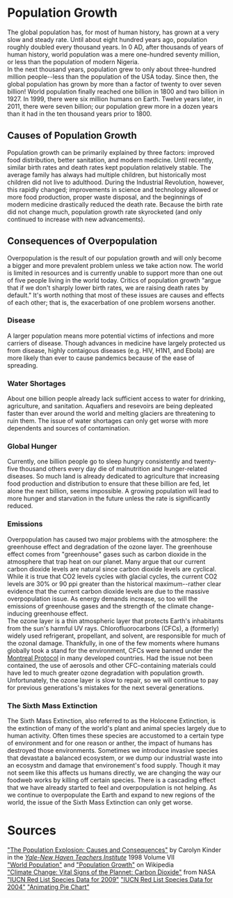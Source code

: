 # Population Growth
The global population has, for most of human history, has grown at a very slow and steady rate. Until about eight hundred years ago, population roughly doubled every thousand years.
In 0 AD, after thousands of years of human history, world population was a mere one-hundred seventy million, or less than the population of modern Nigeria.  
In the next thousand years, population grew to only about three-hundred million people--less  than the population of the USA today.
Since then, the global population has grown by more than a factor of twenty to over seven billion! World population finally reached one billion in 1800 and two billion in 1927. In 1999, there were six million humans on Earth. Twelve years later, in 2011, there were seven billion; our population grew more in a dozen years than it had in the ten thousand years prior to 1800.


## Causes of Population Growth
Population growth can be primarily explained by three factors: improved food distribution, better sanitation, and modern medicine. 
Until recently, similar birth rates and death rates kept population relatively stable.
The average family has always had multiple children, but historically most children did not live to adulthood.
During the Industrial Revolution, however, this rapidly changed; improvements in science and technology allowed or more food production, proper waste disposal, and the beginnings of modern medicine drastically reduced the death rate. Because the birth rate did not change much, population growth rate skyrocketed (and only continued to increase with new advancements).


## Consequences of Overpopulation
Overpopulation is the result of our population growth and will only become a bigger and more prevalent problem unless we take action now. 
The world is limited in resources and is currently unable to support more than one out of five people living in the world today.
Critics of population growth "argue that if we don't sharply lower birth rates, we are raising death rates by default." 
It's worth nothing that most of these issues are causes and effects of each other; that is, the exacerbation of one problem worsens another.

### Disease
A larger population means more potential victims of infections and more carriers of disease.
Though advances in medicine have largely protected us from disease, highly contaigous diseases (e.g. HIV, H1N1, and Ebola) are more likely than ever to cause pandemics because of the ease of spreading.

### Water Shortages
About one billion people already lack sufficient access to water for drinking, agriculture, and sanitation. Aquafiers and resevoirs are being depleated faster than ever around the world and melting glaciers are threatening to ruin them. The issue of water shortages can only get worse with more dependents and sources of contamination.

### Global Hunger
Currently, one billion people go to sleep hungry consistently and twenty-five thousand others every day die of malnutrition and hunger-related diseases.
So much land is already dedicated to agriculture that increasing food production and distribution to ensure that these billion are fed, let alone the next billion, seems impossible.
A growing population will lead to more hunger and starvation in the future unless the rate is significantly reduced.

### Emissions
Overpopulation has caused two major problems with the atmosphere: the greenhouse effect and degradation of the ozone layer.
The greenhouse effect comes from "greenhouse" gases such as carbon dioxide in the atmosphere that trap heat on our planet. Many argue that our current carbon dioxide levels are natural since carbon dioxide levels are cyclical. While it is true that CO2 levels cycles with glacial cycles, the current CO2 levels are 30% or 90 ppi greater than the historical maximum--rather clear evidence that the current carbon dioxide levels are due to the massive overpopulation issue. As energy demands increase, so too will the emissions of greenhouse gases and the strength of the climate change-inducing greenhouse effect.  
The ozone layer is a thin atmospheric layer that protects Earth's inhabitants from the sun's harmful UV rays. Chlorofluorocarbons (CFCs), a (formerly) widely used refrigerant, propellant, and solvent, are responsible for much of the ozonal damage. Thankfully, in one of the few moments where humans globally took a stand for the environment, CFCs were banned under the [Montreal Protocol](http://en.wikipedia.org/wiki/Montreal_Protocol) in many developed countries. Had the issue not been contained, the use of aerosols and other CFC-containing materials could have led to much greater ozone degradation with population growth. Unfortunately, the ozone layer is slow to repair, so we will continue to pay for previous generations's mistakes for the next several generations.

### The Sixth Mass Extinction
The Sixth Mass Extinction, also referred to as the Holocene Extinction, is the extinction of many of the world's plant and animal species largely due to human activity. 
Often times these species are accustomed to a certain type of environment and for one reason or anther, the impact of humans has destroyed those environments. 
Sometimes we introduce invasive species that devastate a balanced ecosystem, or we dump our industrial waste into an ecosystm and damage that environement's food supply. 
Though it may not seem like this affects us humans directly, we are changing the way our foodweb works by killing off certain species. 
There is a cascading effect that we have already started to feel and overpopulation is not helping. As we continue to overpopulate the Earth and expand to new regions of the world, the issue of the Sixth Mass Extinction can only get worse.


# Sources
["The Population Explosion: Causes and Consequences"](http://www.yale.edu/ynhti/curriculum/units/1998/7/98.07.02.x.html) by Carolyn Kinder in the [*Yale-New Haven Teachers Institute*](http://www.yale.edu/ynhti/curriculum/units/1998/7/) 1998 Volume VII  
["World Population"](http://en.wikipedia.org/wiki/World_population) and ["Population Growth"](http://en.wikipedia.org/wiki/Population_growth) on Wikipedia  
["Climate Change: Vital Signs of the Plannet: Carbon Dioxide"](http://climate.nasa.gov/vital-signs/carbon-dioxide/) from NASA
["IUCN Red List Species Data for 2009"](https://portals.iucn.org/library/efiles/documents/rl-2009-001.pdf) 
["IUCN Red List Species Data for 2004"](https://portals.iucn.org/library/efiles/html/Red%20List%202004/completed/Section2.html) 
["Animating Pie Chart"](http://bl.ocks.org/mbostock/4063269)